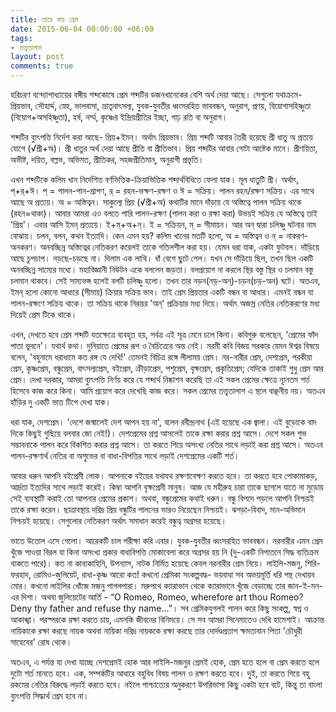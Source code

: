```yaml
---
title: তারে কয় প্রেম
date: 2015-06-04 00:00:00 +06:00
tags:
- তত্ত্বতালাশ
layout: post
comments: true
---
```


হরিচরণ বন্দ্যোপাধ্যায়ের বঙ্গীয় শব্দকোষে প্রেম শব্দটির ডজনখানেকের বেশি অর্থ দেয়া আছে। সেগুলো যথাক্রমে- প্রিয়ভাব, সৌহার্দ্দ, স্নেহ, ভালবাসা, ভ্রাতৃবাৎসল্য, যুবক-যুবতীর ধ্বংসরহিত ভাববন্ধন, অনুরাগ, প্রণয়, বিয়োগাসহিষ্ণুতা (বিয়োগ+অসহিষ্ণুতা), হর্ষ, নর্ম্ম, কৃষ্ণের ইন্দ্রিয়প্রীতির ইচ্ছা, গাঢ় রতি বা অনুরাগ।

শব্দটির ব্যুৎপত্তি নির্দেশ করা আছে- প্রিয়+ইমন্। অর্থাৎ প্রিয়ভাব। প্রিয় শব্দটি আবার তৈরী হয়েছে প্রী ধাতু অ প্রত্যয় যোগে (√প্রী+অ)। প্রী ধাতুর অর্থ দেয়া আছে প্রীতি বা প্রীতিভাব। প্রিয় শব্দটির আবার গোটা আষ্টেক মানে। প্রীণয়িতা, অভীষ্ট, দয়িত, বল্লভ, অভিমত, প্রীতিকর, সহজপ্রীতিমান্, অনুরাগী প্রভৃতি।

এখন শব্দটিকে কলিম খান নির্দেশিত বর্ণভিত্তিক-ক্রিয়াভিত্তিক শব্দার্থবিধিতে ফেলা যাক। মূল ধাতুটি প্রী। অর্থাৎ, প্+র্+ঈ। প্ = পালন-পান-প্রাপণ, র্ = রহন-ভক্ষণ-রক্ষণ ও ঈ = সক্রিয়। পালন রহন/রক্ষণ সক্রিয়। এর সাথে আছে অ প্রত্যয়। অ = অস্তিত্বন। সাকুল্যে প্রিয় (√প্রী+অ) কথাটির মানে দাঁড়ায় যে অস্তিত্বে পালন সক্রিয় থাকে (রহন=থাকা)। আবার আমরা এও বলতে পারি পালন-রক্ষণ (পালন করা ও রক্ষা করা) উভয়ই সক্রিয় যে অস্তিত্বে তাই 'প্রিয়'। এবার আসি ইমন্ প্রত্যয়ে। ই+ম্+অ+ন্। ই = সক্রিয়ন, ম্ = সীমায়ন। আর অন্ দ্বারা চলিষ্ণু ঘটনার নাম ব‌োঝায়। চলন, বলন, কথন ইত্যাদি। কেন এমন হয়? কলিম খানের মতটি হলো, অ = অস্তিত্বন ও ন্ = নাকরণ-অনকরণ। অনবচ্ছিন্ন অস্তিত্বের নেতিকরণ করেলই তাকে গতিলশীল করা হয়। যেমন ধরা যাক, একটা ফুটবল। দাঁড়িয়ে আছে চুপচাপ। নড়ছে-চড়ছে না। দিলাম এক লাথি। ধাঁ বেগে ছুটে গেল। যখন সে দাঁড়িয়ে ছিল, তখন ছিল একটি অনবচ্ছিন্ন সাম্যের মধ্যে। মহাবিজ্ঞানী নিউটন একে বললেন জড়তা। বলপ্রয়োগ না করলে স্থির বস্তু স্থির ও চলমান বস্তু চলমান থাকবে। সেই সাম্যভঙ্গ হলেই বলটি চলিষ্ণু হলো। তখন তার নড়ন(নড়্-অন্)-চড়ন(চড়্-অন) ঘটে। অতএব, ইমন্ হলো কোনো আধারে (সীমায়) ক্রিয়ার সক্রিয় ভাব। তাই প্রেম প্রিয়তার একটি বন্ধন বা আধার। এমনই বন্ধন যা পালন-রক্ষণে সক্রিয় থাকে। তা সক্রিয় থাকে নিরন্তর 'অন্' প্রক্রিয়ার মধ্য দিয়ে। অর্থাৎ অজস্র নেতির নেতিকরণের মধ্য দিয়েই প্রেম টিকে থাকে।

এখন, দেখতে হবে প্রেম শব্দটি যতক্ষেত্রে ব্যবহৃত হয়, সর্বত্র এই সূত্র মেনে চলে কিনা। কবিগুরু বলেছেন, 'প্রেমের ফাঁদ পাতা ভুবনে'। যথার্থ কথা। দুনিয়াতে প্রেমের রূপ ও বৈচিত্র্যের অন্ত নেই। মরমী কবি বিজয় সরকার যেমন ঈশ্বর বিষয়ে বলেন, 'বহুনামে ধরাধামে কত রঙ্গ যে দেখি!' তেমনই বিচিত্র রঙ্গে লীলাময় প্রেম। নর-নারীর প্রেম, দেশপ্রেম, পরকীয়া প্রেম, কৃষ্ণপ্রেম, বন্ধুপ্রেম, বাৎসল্যপ্রেম, বইপ্রেম, ক্রীড়াপ্রেম, পশুপ্রেম, বৃক্ষপ্রেম, প্রকৃতিপ্রেম; যেদিকে তাকাই শুধু প্রেম আর প্রেম। দেখা দরকার, আমরা ব্যুৎপত্তি নির্ণয় করে যে শব্দার্থ নিষ্কাশন করেছি তা এই সকল প্রেমের ক্ষেত্রে ন্যূনতম শর্ত হিসেবে কাজ করে কিনা। আমি প্রয়োগ করে দেখেছি কাজ করে। সকল প্রেমের তত্ত্বতালাশ এ স্থলে বাঞ্ছনীয় নয়। অতএব হাঁড়ির দু একটি ভাত টিপে দেখা যাক।

ধরা যাক, দেশপ্রেম। 'দেশে জন্মালেই দেশ আপন হয় না', বলেন রবীন্দ্রনাথ (এই হয়েছে এক জ্বালা। এই বুড়োকে বাদ দিকে কিছুই গুছিয়ে বলবার জো নেই!)। দেশপ্রেমের প্রশ্ন আসলেই তাকে রক্ষা করার প্রশ্ন আসে। দেশে সকল শুভ সম্ভাবনাকে পালন করে বিকশিত করার প্রশ্ন আসে। তা করতে গিয়ে অসংখ্য নেতির সাথে লড়াই করা প্রশ্ন আসে। অতএব পালন-রক্ষণার্থ নেতির বা অশুভের বা বাধা-বিপত্তির সাথে লড়াই দেশপ্রেমের একটি শর্ত।

আবার ধরুন আপনি বইপ্রেমী লোক। আপনাকে বইয়ের যথাযথ রক্ষণাবেক্ষণ করতে হবে। তা করতে হবে পোকামাকড়, আর্দ্রতা ইত্যদির সাথে লড়াই করেই। কিম্বা আপনি বৃক্ষপ্রেমী মানুষ। আজ যে মহীরুহ চারা তাকে ছাগলে যাতে না মুড়োয় সেই ব্যবস্থাটি করাই তো আপনার প্রেমের প্রকাশ। অথবা, বন্ধুপ্রেমের কথাই ধরুন। বন্ধু বিপদে পড়লে আপনি নিশ্চয়ই তাকে রক্ষা করেন। ছাত্রাবস্থায় দরিদ্র প্রিয় বন্ধুটির পালনের ভারও নিয়েছেন নিশ্চয়ই। ঝগড়া-বিবাদ, মান-অভিমান নিশ্চয়ই হয়েছে। সেগুলোর নেতিকরণ অর্থাৎ সমাধান করেই বন্ধুত্ব অগ্রসর হয়েছে।

ভাতে উতোল এসে গেলো। আরেকটি চাল পরীক্ষা করি এবার। যুবক-যুবতীর ধ্বংসরহিত ভাববন্ধন। নরনারীর এমন প্রেম খুঁজে পাওয়া বিরল যা কিনা অসংখ্য প্রকার বাধাবিপত্তি মোকাবেলা করে অগ্রসর হয় নি (দু-একটি নিপাতনে সিদ্ধ ব্যতিক্রম থাকতে পারে)। কত না কাব্যকাহিনি, উপন্যাস, নাটক নির্মিত হয়েছে কেবল নরনারীর প্রেম নিয়ে। লাইলি-মজনু, শিরি-ফরহাদ, রোমিও-জুলিয়েট, রাধা-কৃষ্ণ আরো কত! কখনো প্রেমিকা সংকল্পবদ্ধ- ভয়বাধা সব অভয়মূর্তি ধরি পন্থ দেখায়ব মোর। কখনো লাইলির খোঁজে মজনু পাগলপারা। মরুপথে ক্যারাভান থেকে ক্যারাভানে খুঁজে বেড়াচ্ছে তার জান-ই-মন-এর দিশা। অথবা জুলিয়েটের আর্তি - “O Romeo, Romeo, wherefore art thou Romeo? Deny thy father and refuse thy name...”। সব প্রেমিকযুগলই পালন করে কিছু সংকল্প, স্বপ্ন ও আকাঙ্খা। পরস্পরকে রক্ষা করতে চায়, এমনকি জীবনের বিনিময়ে। সে সব আমরা সিনেমাতেও দেখি হামেশাই। আক্রান্ত নায়িকাকে রক্ষা করছে নায়ক অথবা নায়িকা দরিদ্র নায়ককে রক্ষা করছে তার দোর্দণ্ডপ্রতাপ ক্ষমতাবান পিতা 'চৌধুরী সাহেবের' রোষ থেকে।

অতএব, এ পর্যন্ত যা দেখা যাচ্ছে দেশপ্রেমই হোক আর লাইলি-মজনুর প্রেমই হোক, প্রেম হতে হলে বা প্রেম করতে হলে দুটো শর্ত মানতে হবে। এক, সম্পর্কটির আধারে বহুবিধ বিষয় পালন ও রক্ষণ করতে হবে। দুই, তা করতে গিয়ে বহু রকমের নেতির বিরুদ্ধে লড়াই করতে হবে। নইলে পাশ্চাত্যের অনুকরণে উপরিভাসা কিছু একটা হবে বটে, কিন্তু তা বাংলা ব্যুৎপত্তি সিদ্ধার্থ প্রেম হবে না।
